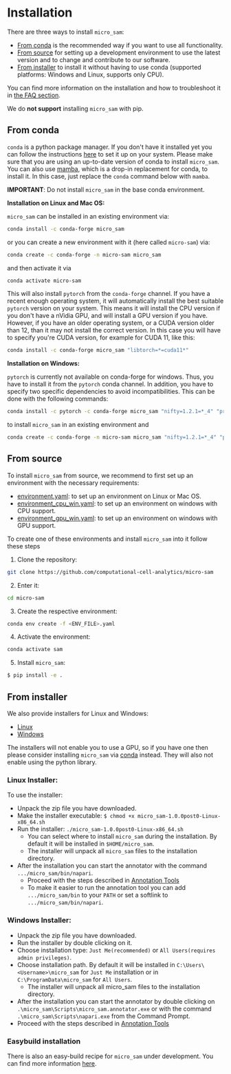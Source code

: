 # Installation

There are three ways to install `micro_sam`:
- [From conda](#from-conda) is the recommended way if you want to use all functionality.
- [From source](#from-source) for setting up a development environment to use the latest version and to change and contribute to our software.
- [From installer](#from-installer) to install it without having to use conda (supported platforms: Windows and Linux, supports only CPU). 

You can find more information on the installation and how to troubleshoot it in [the FAQ section](#installation-questions).

We do **not support** installing `micro_sam` with pip.

## From conda

`conda` is a python package manager. If you don't have it installed yet you can follow the instructions [here](https://conda-forge.org/download/) to set it up on your system.
Please make sure that you are using an up-to-date version of conda to install `micro_sam`.
You can also use [mamba](https://mamba.readthedocs.io/en/latest/), which is a drop-in replacement for conda, to install it. In this case, just replace the `conda` command below with `mamba`.

**IMPORTANT**: Do not install `micro_sam` in the base conda environment.

**Installation on Linux and Mac OS:**

`micro_sam` can be installed in an existing environment via:
```bash
conda install -c conda-forge micro_sam
```
or you can create a new environment with it (here called `micro-sam`) via:
```bash
conda create -c conda-forge -n micro-sam micro_sam
```
and then activate it via
```bash
conda activate micro-sam
```

This will also install `pytorch` from the `conda-forge` channel. If you have a recent enough operating system, it will automatically install the best suitable `pytorch` version on your system.
This means it will install the CPU version if you don't have a nVidia GPU, and will install a GPU version if you have.
However, if you have an older operating system, or a CUDA version older than 12, than it may not install the correct version. In this case you will have to specify you're CUDA version, for example for CUDA 11, like this:
```bash
conda install -c conda-forge micro_sam "libtorch=*=cuda11*"
```

**Installation on Windows:**

`pytorch` is currently not available on conda-forge for windows. Thus, you have to install it from the `pytorch` conda channel. In addition, you have to specify two specific dependencies to avoid incompatibilities.
This can be done with the following commands:
```bash
conda install -c pytorch -c conda-forge micro_sam "nifty=1.2.1=*_4" "protobuf<5"
```
to install `micro_sam` in an existing environment and
```bash
conda create -c conda-forge -n micro-sam micro_sam "nifty=1.2.1=*_4" "protobuf<5"
```

## From source

To install `micro_sam` from source, we recommend to first set up an environment with the necessary requirements:
- [environment.yaml](https://github.com/computational-cell-analytics/micro-sam/blob/master/environment.yaml): to set up an environment on Linux or Mac OS.
- [environment_cpu_win.yaml](https://github.com/computational-cell-analytics/micro-sam/blob/master/environment_cpu_win.yaml): to set up an environment on windows with CPU support.
- [environment_gpu_win.yaml](https://github.com/computational-cell-analytics/micro-sam/blob/master/environment_gpu_win.yaml): to set up an environment on windows with GPU support.

To create one of these environments and install `micro_sam` into it follow these steps

1. Clone the repository:

```bash
git clone https://github.com/computational-cell-analytics/micro-sam
```

2. Enter it:

```bash
cd micro-sam
```

3. Create the respective environment:

```bash
conda env create -f <ENV_FILE>.yaml
```

4. Activate the environment:

```bash
conda activate sam
```

5. Install `micro_sam`:

```bash
$ pip install -e .
```

## From installer

We also provide installers for Linux and Windows:
- [Linux](https://owncloud.gwdg.de/index.php/s/Fyf57WZuiX1NyXs)
- [Windows](https://owncloud.gwdg.de/index.php/s/ZWrY68hl7xE3kGP)
<!---
- [Mac](https://owncloud.gwdg.de/index.php/s/7YupGgACw9SHy2P)
-->

The installers will not enable you to use a GPU, so if you have one then please consider installing `micro_sam` via [conda](#from-conda) instead. They will also not enable using the python library.

### Linux Installer:

To use the installer:
- Unpack the zip file you have downloaded.
- Make the installer executable: `$ chmod +x micro_sam-1.0.0post0-Linux-x86_64.sh`
- Run the installer: `./micro_sam-1.0.0post0-Linux-x86_64.sh` 
    - You can select where to install `micro_sam` during the installation. By default it will be installed in `$HOME/micro_sam`.
    - The installer will unpack all `micro_sam` files to the installation directory.
- After the installation you can start the annotator with the command `.../micro_sam/bin/napari`.
    - Proceed with the steps described in [Annotation Tools](#annotation-tools)
    - To make it easier to run the annotation tool you can add `.../micro_sam/bin` to your `PATH` or set a softlink to `.../micro_sam/bin/napari`.

### Windows Installer:

- Unpack the zip file you have downloaded.
- Run the installer by double clicking on it.
- Choose installation type: `Just Me(recommended)` or `All Users(requires admin privileges)`.
- Choose installation path. By default it will be installed in `C:\Users\<Username>\micro_sam` for `Just Me` installation or in `C:\ProgramData\micro_sam` for `All Users`.
	- The installer will unpack all micro_sam files to the installation directory.
- After the installation you can start the annotator by double clicking on `.\micro_sam\Scripts\micro_sam.annotator.exe` or  with the command `.\micro_sam\Scripts\napari.exe` from the Command Prompt.
- Proceed with the steps described in [Annotation Tools](#annotation-tools) 

<!---
**Mac Installer:**

To use the Mac installer you will need to enable installing unsigned applications. Please follow [the instructions for 'Disabling Gatekeeper for one application only' here](https://disable-gatekeeper.github.io/).

Alternative link on how to disable gatekeeper.
https://www.makeuseof.com/how-to-disable-gatekeeper-mac/

TODO detailed instruction
-->

### Easybuild installation

There is also an easy-build recipe for `micro_sam` under development. You can find more information [here](https://github.com/easybuilders/easybuild-easyconfigs/pull/20636).

